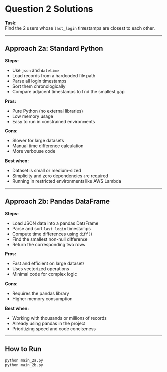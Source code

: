 # Question 2 Solutions

**Task:**  
Find the 2 users whose `last_login` timestamps are closest to each other.

---

## Approach 2a: Standard Python

**Steps:**

- Use `json` and `datetime`
- Load records from a hardcoded file path
- Parse all login timestamps
- Sort them chronologically
- Compare adjacent timestamps to find the smallest gap

**Pros:**

- Pure Python (no external libraries)
- Low memory usage
- Easy to run in constrained environments

**Cons:**

- Slower for large datasets  
- Manual time difference calculation  
- More verbouse code

**Best when:**

- Dataset is small or medium-sized  
- Simplicity and zero dependencies are required  
- Running in restricted environments like AWS Lambda

---

## Approach 2b: Pandas DataFrame

**Steps:**

- Load JSON data into a pandas DataFrame  
- Parse and sort `last_login` timestamps  
- Compute time differences using `diff()`  
- Find the smallest non-null difference  
- Return the corresponding two rows

**Pros:**

- Fast and efficient on large datasets  
- Uses vectorized operations  
- Minimal code for complex logic

**Cons:**

- Requires the pandas library  
- Higher memory consumption

**Best when:**

- Working with thousands or millions of records  
- Already using pandas in the project  
- Prioritizing speed and code conciseness

---

## How to Run

```bash
python main_2a.py
python main_2b.py
```